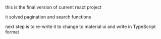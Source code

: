 this is the final version of current react project

it solved pagination and search functions

next step is to re-write it to change to material ui and write in TypeScript format
